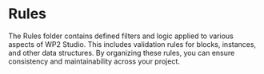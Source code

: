 # Rules

The Rules folder contains defined filters and logic applied to various aspects of WP2 Studio. This includes validation rules for blocks, instances, and other data structures. By organizing these rules, you can ensure consistency and maintainability across your project.